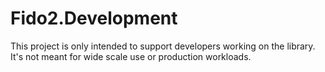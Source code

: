 # Fido2.Development

This project is only intended to support developers working on the library. It's not meant for wide scale use or production workloads.
